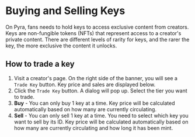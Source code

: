 # Buying and Selling Keys

On Pyra, fans needs to hold keys to access exclusive content from creators. Keys are non-fungible tokens (NFTs) that represent access to a creator's private content. There are different levels of rarity for keys, and the rarer the key, the more exclusive the content it unlocks.

## How to trade a key

1. Visit a creator's page. On the right side of the banner, you will see a `Trade Key` button. Key price and sales are displayed below.
2. Click the `Trade Key` button. A dialog will pop up. Select the tier you want to trade. 
3. **Buy** - You can only buy 1 key at a time. Key price will be calculated automatically based on how many are currently circulating.
4. **Sell** - You can only sell 1 key at a time. You need to select which key you want to sell by its ID. Key price will be calculated automatically based on how many are currently circulating and how long it has been mint.
